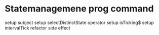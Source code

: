 # Statemanagemene prog command



setup subject
setup selectDistinctState operator
setup isTicking$
setup intervalTick
refactor side effect

